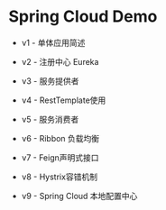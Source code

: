 # Spring Cloud Demo

- v1 - 单体应用简述

- v2 - 注册中心 Eureka

- v3 - 服务提供者

- v4 - RestTemplate使用

- v5 - 服务消费者

- v6 - Ribbon 负载均衡

- v7 - Feign声明式接口

- v8 - Hystrix容错机制

- v9 - Spring Cloud 本地配置中心